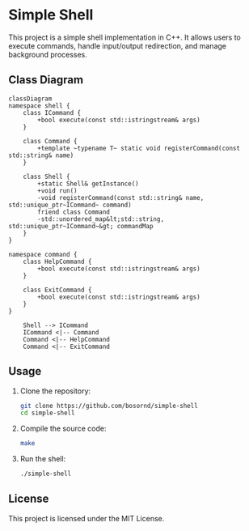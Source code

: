 # Simple Shell

This project is a simple shell implementation in C++. It allows users to execute commands, handle input/output redirection, and manage background processes.

## Class Diagram
```mermaid
classDiagram
namespace shell {
    class ICommand {
        +bool execute(const std::istringstream& args)
    }

    class Command {
        +template ~typename T~ static void registerCommand(const std::string& name)
    }

    class Shell {
        +static Shell& getInstance()
        +void run()
        -void registerCommand(const std::string& name, std::unique_ptr~ICommand~ command)
        friend class Command
        -std::unordered_map&lt;std::string, std::unique_ptr~ICommand~&gt; commandMap
    }
}

namespace command {
    class HelpCommand {
        +bool execute(const std::istringstream& args)
    }

    class ExitCommand {
        +bool execute(const std::istringstream& args)
    }   
}

    Shell --> ICommand
    ICommand <|-- Command
    Command <|-- HelpCommand
    Command <|-- ExitCommand
```

## Usage

1. Clone the repository:
    ```sh
    git clone https://github.com/bosornd/simple-shell
    cd simple-shell
    ```

2. Compile the source code:
    ```sh
    make
    ```

3. Run the shell:
    ```sh
    ./simple-shell
    ```

## License

This project is licensed under the MIT License.
